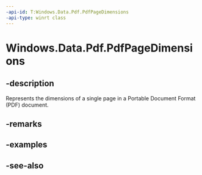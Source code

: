 ```yaml
---
-api-id: T:Windows.Data.Pdf.PdfPageDimensions
-api-type: winrt class
---
```


<!-- Class syntax.
public class PdfPageDimensions : Windows.Data.Pdf.IPdfPageDimensions
-->

# Windows.Data.Pdf.PdfPageDimensions

## -description
Represents the dimensions of a single page in a Portable Document Format (PDF) document.

## -remarks

## -examples

## -see-also
